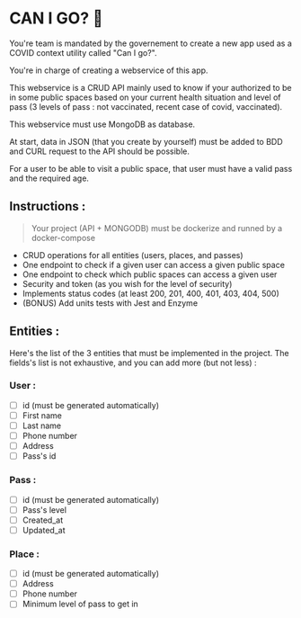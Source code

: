 # CAN I GO? 🤔

You're team is mandated by the governement to create a new app used as a COVID context utility called "Can I go?".

You're in charge of creating a webservice of this app.

This webservice is a CRUD API mainly used to know if your authorized to be in some public spaces based on your current health situation and level of pass (3 levels of pass : not vaccinated, recent case of covid, vaccinated).

This webservice must use MongoDB as database.

At start, data in JSON (that you create by yourself) must be added to BDD and CURL request to the API should be possible.

For a user to be able to visit a public space, that user must have a valid pass and the required age.

## Instructions :

> Your project (API + MONGODB) must be dockerize and runned by a
> docker-compose

- CRUD operations for all entities (users, places, and passes)
- One endpoint to check if a given user can access a given public space
- One endpoint to check which public spaces can access a given user
- Security and token (as you wish for the level of security)
- Implements status codes (at least 200, 201, 400, 401, 403, 404, 500)
- (BONUS) Add units tests with Jest and Enzyme

## Entities :

Here's the list of the 3 entities that must be implemented in the project. The fields's list is not exhaustive, and you can add more (but not less) :

### User :

- [ ] id (must be generated automatically)
- [ ] First name
- [ ] Last name
- [ ] Phone number
- [ ] Address
- [ ] Pass's id

### Pass :

- [ ] id (must be generated automatically)
- [ ] Pass's level
- [ ] Created_at
- [ ] Updated_at

### Place :

- [ ] id (must be generated automatically)
- [ ] Address
- [ ] Phone number
- [ ] Minimum level of pass to get in
